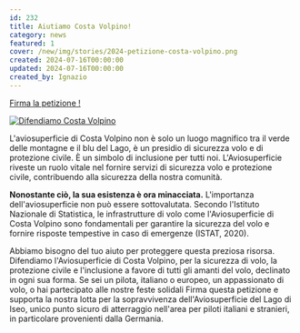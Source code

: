 ```yaml
---
id: 232
title: Aiutiamo Costa Volpino!
category: news
featured: 1
cover: /new/img/stories/2024-petizione-costa-volpino.png
created: 2024-07-16T00:00:00
updated: 2024-07-16T00:00:00
created_by: Ignazio
---
```


<style is:global>
    @media (min-width: 768px) {
        .content p img {
            max-width: 300px;
            float: left;
        }
    }

    .content > p:has(a) {
        text-align: center;
        margin-bottom: 2rem;
    }

    .content > p > a {
        font-size: 2.5rem;
        font-weight: 500;
        text-shadow: 1px 1px 2px rgb(0 0 0 / 0.5);
    }
</style>

[Firma la petizione !](https://www.change.org/p/difendiamo-l-aviosuperficie-di-costa-volpino)

[![Difendiamo Costa Volpino](/new/img/stories/2024-petizione-costa-volpino.png)](https://www.change.org/p/difendiamo-l-aviosuperficie-di-costa-volpino)

L'aviosuperficie di Costa Volpino non è solo un luogo magnifico tra il verde delle montagne e il blu del Lago, è un presidio di sicurezza volo e di protezione civile. È un simbolo di inclusione per tutti noi. L'Aviosuperficie riveste un ruolo vitale nel fornire servizi di sicurezza volo e protezione civile, contribuendo alla sicurezza della nostra comunità.

**Nonostante ciò, la sua esistenza è ora minacciata.**
L'importanza dell'aviosuperficie non può essere sottovalutata. Secondo l'Istituto Nazionale di Statistica, le infrastrutture di volo come l'Aviosuperficie di Costa Volpino sono fondamentali per garantire la sicurezza del volo e fornire risposte tempestive in caso di emergenze (ISTAT, 2020).

Abbiamo bisogno del tuo aiuto per proteggere questa preziosa risorsa. Difendiamo l'Aviosuperficie di Costa Volpino, per la sicurezza di volo, la protezione civile e l'inclusione a favore di tutti gli amanti del volo, declinato in ogni sua forma. Se sei un pilota, italiano o europeo, un appassionato di volo, o hai partecipato alle nostre feste solidali Firma questa petizione e supporta la nostra lotta per la sopravvivenza dell'Aviosuperficie del Lago di Iseo, unico punto sicuro di atterraggio nell'area per piloti italiani e stranieri, in particolare provenienti dalla Germania.
